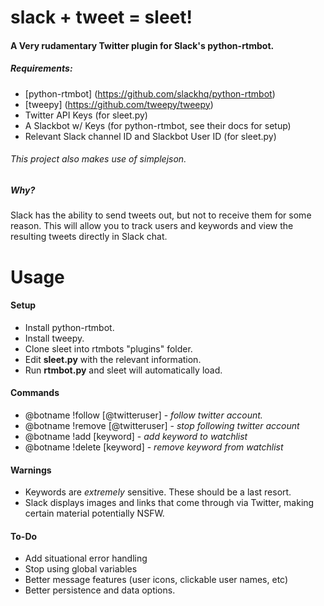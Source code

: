 # slack + tweet = sleet!
#### A Very rudamentary Twitter plugin for Slack's python-rtmbot.
##### Requirements:

- [python-rtmbot] (https://github.com/slackhq/python-rtmbot)
- [tweepy] (https://github.com/tweepy/tweepy)
- Twitter API Keys (for sleet.py)
- A Slackbot w/ Keys (for python-rtmbot, see their docs for setup)
- Relevant Slack channel ID and Slackbot User ID (for sleet.py)

###### This project also makes use of simplejson.

##### Why?
Slack has the ability to send tweets out, but not to receive them for some reason. This will allow you to track users and keywords and view the resulting tweets directly in Slack chat.


# Usage
#### Setup
- Install python-rtmbot.
- Install tweepy.
- Clone sleet into rtmbots "plugins" folder.
- Edit **sleet.py** with the relevant information.
- Run **rtmbot.py** and sleet will automatically load.
#### Commands
- @botname !follow [@twitteruser] - *follow twitter account.*
- @botname !remove [@twitteruser] -  *stop following twitter account*
- @botname !add [keyword] - *add keyword to watchlist*
- @botname !delete [keyword] - *remove keyword from watchlist*

#### Warnings
- Keywords are *extremely* sensitive. These should be a last resort.
- Slack displays images and links that come through via Twitter, making certain material potentially NSFW.

#### To-Do
- Add situational error handling
- Stop using global variables
- Better message features (user icons, clickable user names, etc)
- Better persistence and data options.

